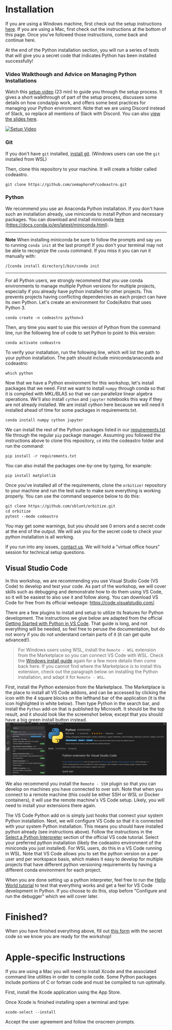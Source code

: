 # Installation

If you are using a Windows machine, first check out the setup instructions 
[here](https://github.com/semaphoreP/codeastro/blob/main/Day0/INSTALL_WINDOWS.md). If you are using a Mac, first check out the instructions at the bottom of this page. Once you've
followed those instructions, come back and continue here.

At the end of the Python installation section, you will run a series of tests that will give you a secret code that indicates Python has been installed successfully! 

### Video Walkthough and Advice on Managing Python Installations ###

Watch this [setup video](https://youtu.be/vpMbZdMeRAs) (23 min) to guide you through the setup process. It gives a short walkthrough of part of the setup process, discusses some details on how conda/pip work, and offers some best practices for managing your Python environment. Note that we are using Discord instead of Slack, so replace all mentions of Slack with Discord. You can also [view the slides here](https://docs.google.com/presentation/d/10PZgGP7SENmOKb6Xji4BX9POtVZcOpIYhaCsWUh-Qco/edit?usp=sharing). 

[![Setup Video](http://img.youtube.com/vi/vpMbZdMeRAs/0.jpg)](https://youtu.be/vpMbZdMeRAs "Setup Video")

### Git ###
If you don't have `git` installed, [install git](https://git-scm.com/downloads). (Windows users can use the `git` installed from WSL)

Then, clone this repository to your machine. It will create a folder called codeastro. 

    git clone https://github.com/semaphoreP/codeastro.git

### Python ###
We recommend you use an Anaconda Python installation. If you don't have such an installation already, use miniconda to install Python and necessary packages. You can download and install
miniconda [here](https://docs.conda.io/en/latest/miniconda.html) (https://docs.conda.io/en/latest/miniconda.html).


---
**Note**
When installing miniconda be sure to follow the prompts and say `yes` to running `conda init` at the last prompt! If you don't your terminal may not be able to recognize the `conda` command. If you miss it you can run it manually with:
```
/[conda install directory]/bin/conda init
```

---

For all Python users, we strongly recommend that you use conda environments to manage multiple Python versions for multiple projects, especially if you already have python installed for other projects. This prevents projects having conflicting dependencies as each project can have its own Python. Let's create an environment for Code/Astro that uses Python 3.

    conda create -n codeastro python=3

Then, any time you want to use this version of Python from the command line, run the following line of code to set Python to point to this version:

    conda activate codeastro

 To verify your installation, run the following line, which will list the path to your python installation. The path should include miniconda/anaconda and codeastro:

    which python

Now that we have a Python environment for this workshop, let's install packages that we need. First we want to install `numpy` through conda so that it is compiled with MKL/BLAS so that we can parallelize linear algebra operations. We'll also install `cython` and `jupyter` notebooks this way if they are not already installed. We are install cython here because we will need it installed ahead of time for some packages in requirements.txt. 

    conda install numpy cython jupyter

We can install the rest of the Python packages listed in our 
[requirements.txt](https://github.com/semaphoreP/codeastro/blob/main/requirements.txt) file through the regular `pip` package manager.
Assuming you followed the instructions above to clone this repository, `cd` into the codeastro folder and run the command:

    pip install -r requirements.txt

You can also install the packages one-by-one by typing, for example:

    pip install matplotlib

Once you've installed all of the requirements, clone the `orbitize!` repository to your machine and run the test suite to make sure everything is working properly. You can use the command sequence below to do this:

    git clone https://github.com/sblunt/orbitize.git
    cd orbitize
    pytest --mode codeastro

You may get some warnings, but you should see 0 errors and a secret code at the end of the output. We will ask you for the secret code to check your python installation is all working. 

If you run into any issues, [contact us](mailto:sblunt@caltech.edu). We will hold a "virtual office hours" session for 
technical setup questions.


## Visual Studio Code

In this workshop, we are recommending you use Visual Studio Code (VS Code) to develop and test your code. 
As part of the workshop, we will cover skills such as debugging and demonstrate how to do them using VS Code, so it will be easiest to also use it and follow along.
You can download VS Code for free from its official webpage: https://code.visualstudio.com/.

There are a few plugins to install and setup to utilize its features for Python development. The instructions we give below are adapted from the official [Getting Started with Python in VS Code](https://code.visualstudio.com/docs/python/python-tutorial). That guide is long, and not everything will be needed, so feel free to peruse the documentation, but do not worry if you do not understand certain parts of it (it can get quite advanced!). 

> For Windows users using WSL, install the `Remote - WSL` extension from the Marketplace so you can connect VS Code with WSL. Check the [Windows install guide](https://github.com/semaphoreP/codeastro/blob/main/Day0/INSTALL_WINDOWS.md) again for a few more details then come back here. If you cannot find where the Marketplace is to install this extension, check out the paragraph below on installing the Python installation, and adapt it for `Remote - WSL`. 

First, install the Python extension from the Marketplace. The Marketplace is the place to install all VS Code addons, and can be accessed by clicking the icon with the 4 square blocks on the lefthand bar of the application (it is the icon highlighted in white below). Then type Python in the search bar, and install the `Python` add-on that is published by Microsoft. It should be the top result, and it should look like the screenshot below, except that you should have a big green install button instead. 
![alt text](../imgs/vscode-python-install.png)

We also recommend you install the `Remote - SSH` plugin so that you can develop on machines you have connected to over ssh. Note that when you connect to a remote machine (this could be either SSH or WSL or Docker containers), it will use the remote machine's VS Code setup. Likely, you will need to install your extensions there again.

The VS Code Python add on is simply just hooks that connect your system Python installation. Next, we will configure VS Code so that it is connected with your system Python installation. This means you should have installed python already (see instructions above). Follow the instructions in the [Select a Python Interpreter](https://code.visualstudio.com/docs/python/python-tutorial#_select-a-python-interpreter) section of the official VS code tutorial. Select your preferred python installation (likely the codeastro environment of the miniconda you just installed). For WSL users, do this in a VS Code running in WSL. Note that VS Code allows you to set the python version on a per user and per workspace basis, which makes it easy to develop for multiple projects that have different python versioning requirements by having a different conda environment for each project. 

When you are done setting up a python interpreter, feel free to run the [Hello World tutorial](https://code.visualstudio.com/docs/python/python-tutorial) to test that everything works and get a feel for VS Code development in Python. If you choose to do this, stop before "Configure and run the debugger" which we will cover later.

# Finished?

When you have finished everything above, fill out [this form](https://docs.google.com/forms/d/e/1FAIpQLSdp3CnIVv-_XprhRmnA6j8em5Akm4eg9XXIYDs9v1_NWTYXBw/viewform?usp=sf_link) with the secret code so we know you are ready for the workshop!

# Apple-specific Instructions

If you are using a Mac you will need to install Xcode and the associated command line utilities in order to compile code. Some Python packages include portions of C or fortran code and must be compiled to run optimally. 

First, install the Xcode application using the App Store. 

Once Xcode is finished installing open a terminal and type:
    
    xcode-select --install

Accept the user agreement and follow the onscreen prompts. 
